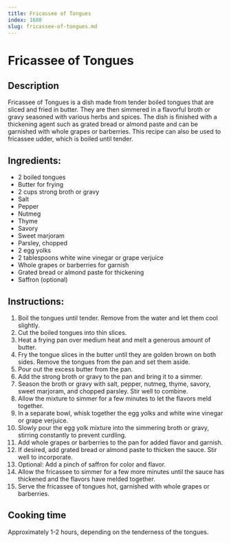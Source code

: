```yaml
---
title: Fricassee of Tongues
index: 1680
slug: fricassee-of-tongues.md
---
```


# Fricassee of Tongues

## Description
Fricassee of Tongues is a dish made from tender boiled tongues that are sliced and fried in butter. They are then simmered in a flavorful broth or gravy seasoned with various herbs and spices. The dish is finished with a thickening agent such as grated bread or almond paste and can be garnished with whole grapes or barberries. This recipe can also be used to fricassee udder, which is boiled until tender.

## Ingredients:
- 2 boiled tongues
- Butter for frying
- 2 cups strong broth or gravy
- Salt
- Pepper
- Nutmeg
- Thyme
- Savory
- Sweet marjoram
- Parsley, chopped
- 2 egg yolks
- 2 tablespoons white wine vinegar or grape verjuice
- Whole grapes or barberries for garnish
- Grated bread or almond paste for thickening
- Saffron (optional)

## Instructions:
1. Boil the tongues until tender. Remove from the water and let them cool slightly.
2. Cut the boiled tongues into thin slices.
3. Heat a frying pan over medium heat and melt a generous amount of butter.
4. Fry the tongue slices in the butter until they are golden brown on both sides. Remove the tongues from the pan and set them aside.
5. Pour out the excess butter from the pan.
6. Add the strong broth or gravy to the pan and bring it to a simmer.
7. Season the broth or gravy with salt, pepper, nutmeg, thyme, savory, sweet marjoram, and chopped parsley. Stir well to combine.
8. Allow the mixture to simmer for a few minutes to let the flavors meld together.
9. In a separate bowl, whisk together the egg yolks and white wine vinegar or grape verjuice.
10. Slowly pour the egg yolk mixture into the simmering broth or gravy, stirring constantly to prevent curdling.
11. Add whole grapes or barberries to the pan for added flavor and garnish.
12. If desired, add grated bread or almond paste to thicken the sauce. Stir well to incorporate.
13. Optional: Add a pinch of saffron for color and flavor.
14. Allow the fricassee to simmer for a few more minutes until the sauce has thickened and the flavors have melded together.
15. Serve the fricassee of tongues hot, garnished with whole grapes or barberries.

## Cooking time
Approximately 1-2 hours, depending on the tenderness of the tongues.